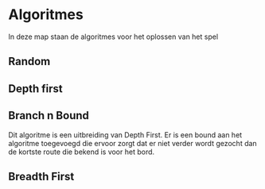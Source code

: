 # Algoritmes
In deze map staan de algoritmes voor het oplossen van het spel

## Random

## Depth first

## Branch n Bound
Dit algoritme is een uitbreiding van Depth First. Er is een bound aan het algoritme toegevoegd die ervoor zorgt dat er niet verder wordt gezocht dan de kortste route die bekend is voor het bord.

## Breadth First
